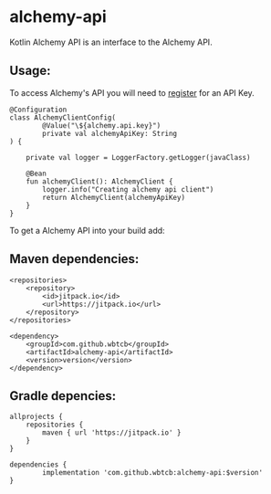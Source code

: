 # alchemy-api

Kotlin Alchemy API is an interface to the Alchemy API.

## Usage:

To access Alchemy's API you will need to  [register](https://auth.alchemy.com/signup) for an API Key.
```
@Configuration
class AlchemyClientConfig(
        @Value("\${alchemy.api.key}")
        private val alchemyApiKey: String
) {

    private val logger = LoggerFactory.getLogger(javaClass)

    @Bean
    fun alchemyClient(): AlchemyClient {
        logger.info("Creating alchemy api client")
        return AlchemyClient(alchemyApiKey)
    }
}
```
To get a Alchemy API into your build add:

## Maven dependencies:

	<repositories>
		<repository>
		    <id>jitpack.io</id>
		    <url>https://jitpack.io</url>
		</repository>
	</repositories>
    
	<dependency>
	    <groupId>com.github.wbtcb</groupId>
	    <artifactId>alchemy-api</artifactId>
	    <version>version</version>
	</dependency>
	
## Gradle depencies:

	allprojects {
		repositories {
			maven { url 'https://jitpack.io' }
		}
	}
    
	dependencies {
	        implementation 'com.github.wbtcb:alchemy-api:$version'
	}
